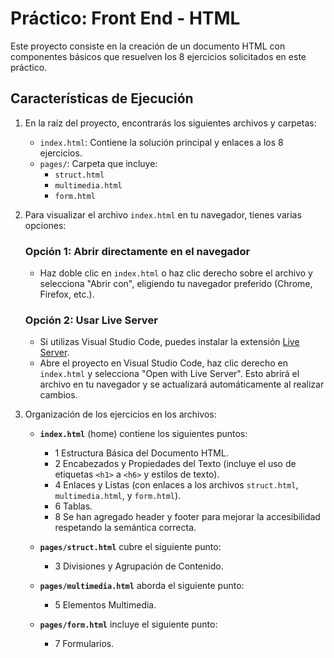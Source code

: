 # Práctico: Front End - HTML

Este proyecto consiste en la creación de un documento HTML con componentes básicos que resuelven los 8 ejercicios solicitados en este práctico.

## Características de Ejecución

1. En la raíz del proyecto, encontrarás los siguientes archivos y carpetas:
   - `index.html`: Contiene la solución principal y enlaces a los 8 ejercicios.
   - `pages/`: Carpeta que incluye:
     - `struct.html`
     - `multimedia.html`
     - `form.html`
2. Para visualizar el archivo `index.html` en tu navegador, tienes varias opciones:

   ### Opción 1: Abrir directamente en el navegador

   - Haz doble clic en `index.html` o haz clic derecho sobre el archivo y selecciona "Abrir con", eligiendo tu navegador preferido (Chrome, Firefox, etc.).

   ### Opción 2: Usar Live Server

   - Si utilizas Visual Studio Code, puedes instalar la extensión [Live Server](https://marketplace.visualstudio.com/items?itemName=ritwickdey.LiveServer).
   - Abre el proyecto en Visual Studio Code, haz clic derecho en `index.html` y selecciona "Open with Live Server". Esto abrirá el archivo en tu navegador y se actualizará automáticamente al realizar cambios.

3. Organización de los ejercicios en los archivos:

   - **`index.html`** (home) contiene los siguientes puntos:

     - 1 Estructura Básica del Documento HTML.
     - 2 Encabezados y Propiedades del Texto (incluye el uso de etiquetas `<h1>` a `<h6>` y estilos de texto).
     - 4 Enlaces y Listas (con enlaces a los archivos `struct.html`, `multimedia.html`, y `form.html`).
     - 6 Tablas.
     - 8 Se han agregado header y footer para mejorar la accesibilidad respetando la semántica correcta.

   - **`pages/struct.html`** cubre el siguiente punto:

     - 3 Divisiones y Agrupación de Contenido.

   - **`pages/multimedia.html`** aborda el siguiente punto:

     - 5 Elementos Multimedia.

   - **`pages/form.html`** incluye el siguiente punto:

     - 7 Formularios.
